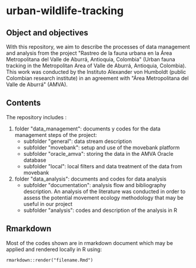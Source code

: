 # urban-wildlife-tracking

## Object and objectives

With this repository, we aim to describe the processes of data management and analysis from the project "Rastreo de la fauna urbana en la Área Metropolitana del Valle de Aburrá, Antioquia, Colombia" (Urban fauna tracking in the Metropolitan Area of Valle de Aburrá, Antioquia, Colombia).
This work was conducted by the Instituto Alexander von Humboldt (public Colombian research institute) in an agreement with "Área Metropolitana del Valle de Aburrá" (AMVA).

## Contents

The repository includes :

1. folder "data_management": documents y codes for the data management steps of the project:
    + subfolder "general": data stream description
    + subfolder "movebank": setup and use of the movebank platform
    + subfolder "oracle_amva": storing the data in the AMVA Oracle database
    + subfolder "local": local filters and data treatment of the data from movebank
2. folder "data_analysis": documents and codes for data analysis
    + subfolder "documentation": analysis flow and bibliography description. An analysis of the literature was conducted in order to assess the potential movement ecology methodology that may be useful in our project
    + subfolder "analysis": codes and description of the analysis in R

## Rmarkdown
Most of the codes shown are in rmarkdown document which may be applied and rendered locally in R using:

```
rmarkdown::render("filename.Rmd")
```


